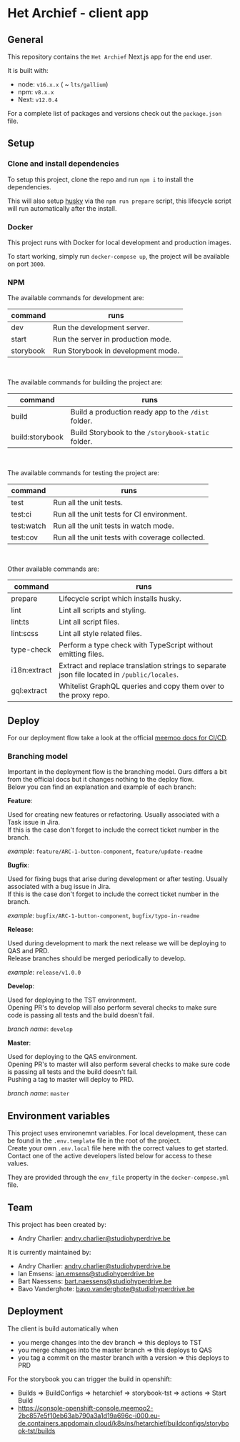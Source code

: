 # Het Archief - client app

## General

This repository contains the `Het Archief` Next.js app for the end user.

It is built with:

- node: `v16.x.x` ( ~ `lts/gallium`)
- npm: `v8.x.x`
- Next: `v12.0.4`

For a complete list of packages and versions check out the `package.json` file.

## Setup

### Clone and install dependencies

To setup this project, clone the repo and run `npm i` to install the dependencies.

This will also setup [husky](https://github.com/typicode/husky) via the `npm run prepare` script, this lifecycle script
will run automatically after the install.

### Docker

This project runs with Docker for local development and production images.

To start working, simply run `docker-compose up`, the project will be available on port `3000`.

### NPM

The available commands for development are:

| command      | runs                                                                                                 |
|--------------|------------------------------------------------------------------------------------------------------|
| dev          | Run the development server.                                                                          |
| start        | Run the server in production mode.                                                                   |
| storybook    | Run Storybook in development mode.                                                                   |

<br>

The available commands for building the project are:

| command          | runs                                                                                             |
|------------------|--------------------------------------------------------------------------------------------------|
| build            | Build a production ready app to the `/dist` folder.                                              |
| build:storybook  | Build Storybook to the `/storybook-static` folder.                                               |

<br>

The available commands for testing the project are:

| command      | runs                                                                                                 |
|--------------|------------------------------------------------------------------------------------------------------|
| test         | Run all the unit tests.                                                                              |
| test:ci      | Run all the unit tests for CI environment.                                                           |
| test:watch   | Run all the unit tests in watch mode.                                                                |
| test:cov     | Run all the unit tests with coverage collected.                                                      |                                                                   |

<br>

Other available commands are:

| command      | runs                                                                                                 |
|--------------|------------------------------------------------------------------------------------------------------|
| prepare      | Lifecycle script which installs husky.                                                               |
| lint         | Lint all scripts and styling.                                                                        |
| lint:ts      | Lint all script files.                                                                               |
| lint:scss    | Lint all style related files.                                                                        |
| type-check   | Perform a type check with TypeScript without emitting files.                                         |
| i18n:extract | Extract and replace translation strings to separate json file located in `/public/locales`.          |
| gql:extract  | Whitelist GraphQL queries and copy them over to the proxy repo.                                      |

## Deploy

For our deployment flow take a look at the
official [meemoo docs for CI/CD](https://github.com/viaacode/ci-cd-docs/tree/main).

### Branching model

Important in the deployment flow is the branching model. Ours differs a bit from the official docs but it changes
nothing to the deploy flow.  
Below you can find an explanation and example of each branch:

**Feature**:

Used for creating new features or refactoring. Usually associated with a Task issue in Jira.  
If this is the case don't forget to include the correct ticket number in the branch.

*example*: `feature/ARC-1-button-component`, `feature/update-readme`

**Bugfix**:

Used for fixing bugs that arise during development or after testing. Usually associated with a bug issue in Jira.  
If this is the case don't forget to include the correct ticket number in the branch.

*example*: `bugfix/ARC-1-button-component`, `bugfix/typo-in-readme`

**Release**:

Used during development to mark the next release we will be deploying to QAS and PRD.  
Release branches should be merged periodically to develop.

*example*: `release/v1.0.0`

**Develop**:

Used for deploying to the TST environment.  
Opening PR's to develop will also perform several checks to make sure code is passing all tests and the build doesn't
fail.

*branch name*: `develop`

**Master**:

Used for deploying to the QAS environment.  
Opening PR's to master will also perform several checks to make sure code is passing all tests and the build doesn't
fail.  
Pushing a tag to master will deploy to PRD.

*branch name*: `master`

## Environment variables

This project uses environemnt variables. For local development, these can be found in the
`.env.template` file in the root of the project.  
Create your own `.env.local` file here with the correct values to get started. Contact one of the active developers
listed below for access to these values.

They are provided through the `env_file` property in the `docker-compose.yml` file.

## Team

This project has been created by:

- Andry Charlier: andry.charlier@studiohyperdrive.be

It is currently maintained by:

- Andry Charlier: andry.charlier@studiohyperdrive.be
- Ian Emsens: ian.emsens@studiohyperdrive.be
- Bart Naessens: bart.naessens@studiohyperdrive.be
- Bavo Vanderghote: bavo.vanderghote@studiohyperdrive.be

## Deployment

The client is build automatically when

* you merge changes into the dev branch => this deploys to TST
* you merge changes into the master branch => this deploys to QAS
* you tag a commit on the master branch with a version => this deploys to PRD

For the storybook you can trigger the build in openshift:

* Builds => BuildConfigs => hetarchief => storybook-tst => actions => Start Build
* https://console-openshift-console.meemoo2-2bc857e5f10eb63ab790a3a1d19a696c-i000.eu-de.containers.appdomain.cloud/k8s/ns/hetarchief/buildconfigs/storybook-tst/builds
